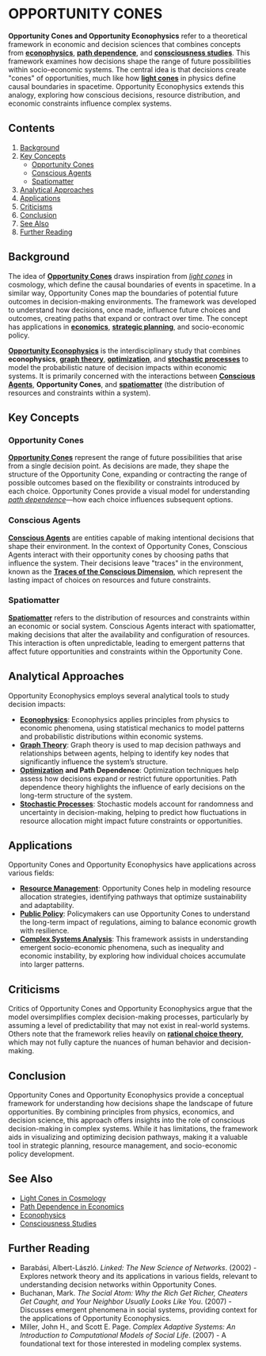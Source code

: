 # OPPORTUNITY CONES

**Opportunity Cones and Opportunity Econophysics** refer to a theoretical framework in economic and decision sciences that combines concepts from [**econophysics**](HARVARD.md), [**path dependence**](RAY_KURZWEIL.md), and [**consciousness studies**](CONSCIOUSNESS_STUDIES.md). This framework examines how decisions shape the range of future possibilities within socio-economic systems. The central idea is that decisions create "cones" of opportunities, much like how [**light cones**](OPERATIONAL_VALUE.md) in physics define causal boundaries in spacetime. Opportunity Econophysics extends this analogy, exploring how conscious decisions, resource distribution, and economic constraints influence complex systems.

## Contents

1. [Background](OPPORTUNITY_ECONOPHYSICS.md#background)
2. [Key Concepts](OPPORTUNITY_ECONOPHYSICS.md#key-concepts)
   * [Opportunity Cones](OPPORTUNITY_ECONOPHYSICS.md#opportunity-cones)
   * [Conscious Agents](OPPORTUNITY_ECONOPHYSICS.md#conscious-agents)
   * [Spatiomatter](OPPORTUNITY_ECONOPHYSICS.md#spatiomatter)
3. [Analytical Approaches](OPPORTUNITY_ECONOPHYSICS.md#analytical-approaches)
4. [Applications](OPPORTUNITY_ECONOPHYSICS.md#applications)
5. [Criticisms](OPPORTUNITY_ECONOPHYSICS.md#criticisms)
6. [Conclusion](OPPORTUNITY_ECONOPHYSICS.md#conclusion)
7. [See Also](OPPORTUNITY_ECONOPHYSICS.md#see-also)
8. [Further Reading](OPPORTUNITY_ECONOPHYSICS.md#further-reading)

## Background

The idea of [**Opportunity Cones**](QUANTUM_CRYPTOGRAPHY.md) draws inspiration from [_light cones_](OPERATIONAL_VALUE.md) in cosmology, which define the causal boundaries of events in spacetime. In a similar way, Opportunity Cones map the boundaries of potential future outcomes in decision-making environments. The framework was developed to understand how decisions, once made, influence future choices and outcomes, creating paths that expand or contract over time. The concept has applications in [**economics**](GEORGE_SOLI.md), [**strategic planning**](UAP_DISCLOSURE.md), and socio-economic policy.

[**Opportunity Econophysics**](OPPORTUNITY_ECONOPHYSICS.md) is the interdisciplinary study that combines **econophysics**, [**graph theory**](../../literary_products/encyclopedia/GRAPH_THEORY.md), [**optimization**](../../literary_products/encyclopedia/OPTIMIZATION.md), and [**stochastic processes**](UAP.md) to model the probabilistic nature of decision impacts within economic systems. It is primarily concerned with the interactions between [**Conscious Agents**](../../literary_products/encyclopedia/CONSCIOUS_AGENTS.md), **Opportunity Cones**, and [**spatiomatter**](../../literary_products/encyclopedia/SPATIOMATTER.md) (the distribution of resources and constraints within a system).

## Key Concepts

### Opportunity Cones

[**Opportunity Cones**](QUANTUM_CRYPTOGRAPHY.md) represent the range of future possibilities that arise from a single decision point. As decisions are made, they shape the structure of the Opportunity Cone, expanding or contracting the range of possible outcomes based on the flexibility or constraints introduced by each choice. Opportunity Cones provide a visual model for understanding [_path dependence_](RAY_KURZWEIL.md)—how each choice influences subsequent options.

### Conscious Agents

[**Conscious Agents**](../../literary_products/encyclopedia/CONSCIOUS_AGENTS.md) are entities capable of making intentional decisions that shape their environment. In the context of Opportunity Cones, Conscious Agents interact with their opportunity cones by choosing paths that influence the system. Their decisions leave "traces" in the environment, known as the [**Traces of the Conscious Dimension**](../../literary_products/encyclopedia/TRACES_OF_THE_CONSCIOUS_DIMENSION.md), which represent the lasting impact of choices on resources and future constraints.

### Spatiomatter

[**Spatiomatter**](../../literary_products/encyclopedia/SPATIOMATTER.md) refers to the distribution of resources and constraints within an economic or social system. Conscious Agents interact with spatiomatter, making decisions that alter the availability and configuration of resources. This interaction is often unpredictable, leading to emergent patterns that affect future opportunities and constraints within the Opportunity Cone.

## Analytical Approaches

Opportunity Econophysics employs several analytical tools to study decision impacts:

* [**Econophysics**](HARVARD.md): Econophysics applies principles from physics to economic phenomena, using statistical mechanics to model patterns and probabilistic distributions within economic systems.
* [**Graph Theory**](../../literary_products/encyclopedia/GRAPH_THEORY.md): Graph theory is used to map decision pathways and relationships between agents, helping to identify key nodes that significantly influence the system’s structure.
* [**Optimization**](../../literary_products/encyclopedia/OPTIMIZATION.md) **and Path Dependence**: Optimization techniques help assess how decisions expand or restrict future opportunities. Path dependence theory highlights the influence of early decisions on the long-term structure of the system.
* [**Stochastic Processes**](UAP.md): Stochastic models account for randomness and uncertainty in decision-making, helping to predict how fluctuations in resource allocation might impact future constraints or opportunities.

## Applications

Opportunity Cones and Opportunity Econophysics have applications across various fields:

* [**Resource Management**](../../literary_products/encyclopedia/RESOURCE_MANAGEMENT.md): Opportunity Cones help in modeling resource allocation strategies, identifying pathways that optimize sustainability and adaptability.
* [**Public Policy**](../../literary_products/encyclopedia/PUBLIC_POLICY.md): Policymakers can use Opportunity Cones to understand the long-term impact of regulations, aiming to balance economic growth with resilience.
* [**Complex Systems Analysis**](../../literary_products/encyclopedia/COMPLEX_SYSTEMS.md): This framework assists in understanding emergent socio-economic phenomena, such as inequality and economic instability, by exploring how individual choices accumulate into larger patterns.

## Criticisms

Critics of Opportunity Cones and Opportunity Econophysics argue that the model oversimplifies complex decision-making processes, particularly by assuming a level of predictability that may not exist in real-world systems. Others note that the framework relies heavily on [**rational choice theory**](../../literary_products/encyclopedia/RATIONAL_CHOICE_THEORY.md), which may not fully capture the nuances of human behavior and decision-making.

## Conclusion

Opportunity Cones and Opportunity Econophysics provide a conceptual framework for understanding how decisions shape the landscape of future opportunities. By combining principles from physics, economics, and decision science, this approach offers insights into the role of conscious decision-making in complex systems. While it has limitations, the framework aids in visualizing and optimizing decision pathways, making it a valuable tool in strategic planning, resource management, and socio-economic policy development.

## See Also

* [Light Cones in Cosmology](https://en.wikipedia.org/wiki/Light_cone)
* [Path Dependence in Economics](https://en.wikipedia.org/wiki/Path_dependence)
* [Econophysics](https://en.wikipedia.org/wiki/Econophysics)
* [Consciousness Studies](https://en.wikipedia.org/wiki/Consciousness)

## Further Reading

* Barabási, Albert-László. _Linked: The New Science of Networks_. (2002) - Explores network theory and its applications in various fields, relevant to understanding decision networks within Opportunity Cones.
* Buchanan, Mark. _The Social Atom: Why the Rich Get Richer, Cheaters Get Caught, and Your Neighbor Usually Looks Like You_. (2007) - Discusses emergent phenomena in social systems, providing context for the applications of Opportunity Econophysics.
* Miller, John H., and Scott E. Page. _Complex Adaptive Systems: An Introduction to Computational Models of Social Life_. (2007) - A foundational text for those interested in modeling complex systems.
